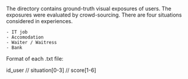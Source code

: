 The directory contains ground-truth visual exposures of users. The exposures were evaluated by crowd-sourcing. There are four situations considered in experiences.

	- IT job
	- Accomodation
	- Waiter / Waitress
	- Bank

Format of each .txt file:

id_user // situation[0-3]  // score[1-6] 